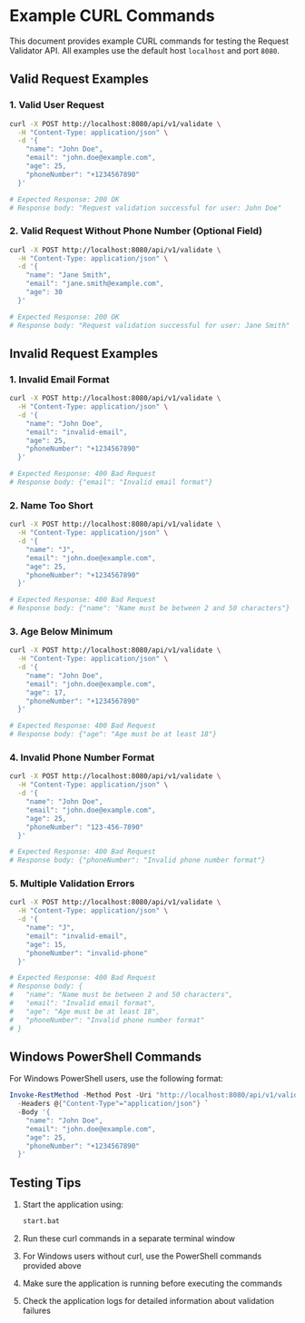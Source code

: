# Example CURL Commands

This document provides example CURL commands for testing the Request Validator API. All examples use the default host `localhost` and port `8080`.

## Valid Request Examples

### 1. Valid User Request
```bash
curl -X POST http://localhost:8080/api/v1/validate \
  -H "Content-Type: application/json" \
  -d '{
    "name": "John Doe",
    "email": "john.doe@example.com",
    "age": 25,
    "phoneNumber": "+1234567890"
  }'

# Expected Response: 200 OK
# Response body: "Request validation successful for user: John Doe"
```

### 2. Valid Request Without Phone Number (Optional Field)
```bash
curl -X POST http://localhost:8080/api/v1/validate \
  -H "Content-Type: application/json" \
  -d '{
    "name": "Jane Smith",
    "email": "jane.smith@example.com",
    "age": 30
  }'

# Expected Response: 200 OK
# Response body: "Request validation successful for user: Jane Smith"
```

## Invalid Request Examples

### 1. Invalid Email Format
```bash
curl -X POST http://localhost:8080/api/v1/validate \
  -H "Content-Type: application/json" \
  -d '{
    "name": "John Doe",
    "email": "invalid-email",
    "age": 25,
    "phoneNumber": "+1234567890"
  }'

# Expected Response: 400 Bad Request
# Response body: {"email": "Invalid email format"}
```

### 2. Name Too Short
```bash
curl -X POST http://localhost:8080/api/v1/validate \
  -H "Content-Type: application/json" \
  -d '{
    "name": "J",
    "email": "john.doe@example.com",
    "age": 25,
    "phoneNumber": "+1234567890"
  }'

# Expected Response: 400 Bad Request
# Response body: {"name": "Name must be between 2 and 50 characters"}
```

### 3. Age Below Minimum
```bash
curl -X POST http://localhost:8080/api/v1/validate \
  -H "Content-Type: application/json" \
  -d '{
    "name": "John Doe",
    "email": "john.doe@example.com",
    "age": 17,
    "phoneNumber": "+1234567890"
  }'

# Expected Response: 400 Bad Request
# Response body: {"age": "Age must be at least 18"}
```

### 4. Invalid Phone Number Format
```bash
curl -X POST http://localhost:8080/api/v1/validate \
  -H "Content-Type: application/json" \
  -d '{
    "name": "John Doe",
    "email": "john.doe@example.com",
    "age": 25,
    "phoneNumber": "123-456-7890"
  }'

# Expected Response: 400 Bad Request
# Response body: {"phoneNumber": "Invalid phone number format"}
```

### 5. Multiple Validation Errors
```bash
curl -X POST http://localhost:8080/api/v1/validate \
  -H "Content-Type: application/json" \
  -d '{
    "name": "J",
    "email": "invalid-email",
    "age": 15,
    "phoneNumber": "invalid-phone"
  }'

# Expected Response: 400 Bad Request
# Response body: {
#   "name": "Name must be between 2 and 50 characters",
#   "email": "Invalid email format",
#   "age": "Age must be at least 18",
#   "phoneNumber": "Invalid phone number format"
# }
```

## Windows PowerShell Commands

For Windows PowerShell users, use the following format:

```powershell
Invoke-RestMethod -Method Post -Uri "http://localhost:8080/api/v1/validate" `
  -Headers @{"Content-Type"="application/json"} `
  -Body '{
    "name": "John Doe",
    "email": "john.doe@example.com",
    "age": 25,
    "phoneNumber": "+1234567890"
  }'
```

## Testing Tips

1. Start the application using:
   ```bash
   start.bat
   ```

2. Run these curl commands in a separate terminal window
3. For Windows users without curl, use the PowerShell commands provided above
4. Make sure the application is running before executing the commands
5. Check the application logs for detailed information about validation failures
